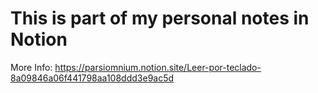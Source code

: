 # This is part of my personal notes in Notion
More Info: https://parsiomnium.notion.site/Leer-por-teclado-8a09846a06f441798aa108ddd3e9ac5d